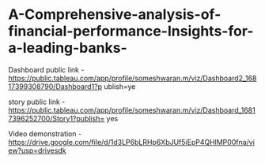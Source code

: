 # A-Comprehensive-analysis-of-financial-performance-Insights-for-a-leading-banks-


Dashboard public link - https://public.tableau.com/app/profile/someshwaran.m/viz/Dashboard2_16817399308790/Dashboard1?p
ublish=ye

story public link - https://public.tableau.com/app/profile/someshwaran.m/viz/Dashboard_16817396252700/Story1?publish=
yes

Video demonstration - https://drive.google.com/file/d/1d3LP6bLRHp6XbJUf5iEpP4QHlMP00fna/view?usp=drivesdk
